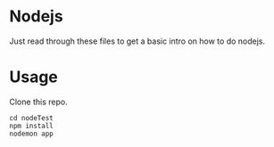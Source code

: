 # Nodejs
Just read through these files to get a basic intro on how to do nodejs.

# Usage
 
 Clone this repo.
 
 ```
 cd nodeTest
 npm install
 nodemon app
 ```
